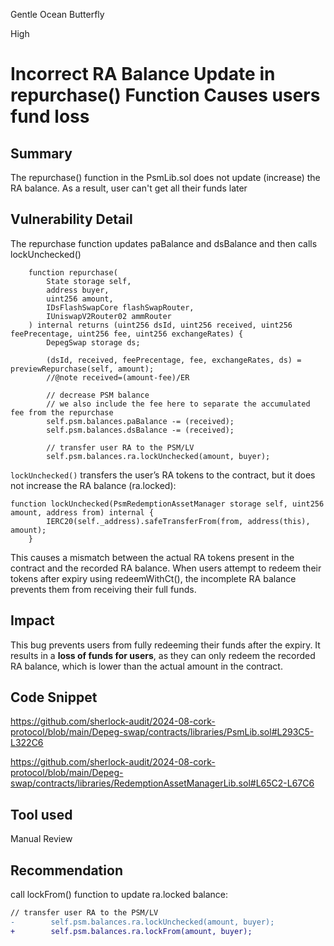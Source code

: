 Gentle Ocean Butterfly

High

# Incorrect RA Balance Update in repurchase() Function Causes users fund loss

## Summary
The repurchase() function in the PsmLib.sol does not update (increase) the RA balance. As a result, user can't get all their funds later

## Vulnerability Detail
The repurchase function updates paBalance and dsBalance and then calls lockUnchecked() 
```solidity
    function repurchase(
        State storage self,
        address buyer,
        uint256 amount,
        IDsFlashSwapCore flashSwapRouter,
        IUniswapV2Router02 ammRouter
    ) internal returns (uint256 dsId, uint256 received, uint256 feePrecentage, uint256 fee, uint256 exchangeRates) {
        DepegSwap storage ds;

        (dsId, received, feePrecentage, fee, exchangeRates, ds) = previewRepurchase(self, amount);
        //@note received=(amount-fee)/ER

        // decrease PSM balance
        // we also include the fee here to separate the accumulated fee from the repurchase
        self.psm.balances.paBalance -= (received);
        self.psm.balances.dsBalance -= (received);

        // transfer user RA to the PSM/LV
        self.psm.balances.ra.lockUnchecked(amount, buyer);
```
`lockUnchecked()` transfers the user’s RA tokens to the contract, but it does not increase the RA balance (ra.locked):
```solidity
function lockUnchecked(PsmRedemptionAssetManager storage self, uint256 amount, address from) internal {
        IERC20(self._address).safeTransferFrom(from, address(this), amount);
    }
```
This causes a mismatch between the actual RA tokens present in the contract and the recorded RA balance. 
When users attempt to redeem their tokens after expiry using redeemWithCt(), the incomplete RA balance prevents them from receiving their full funds.

## Impact
This bug prevents users from fully redeeming their funds after the expiry. It results in a **loss of funds for users**, as they can only redeem the recorded RA balance, which is lower than the actual amount in the contract.

## Code Snippet
https://github.com/sherlock-audit/2024-08-cork-protocol/blob/main/Depeg-swap/contracts/libraries/PsmLib.sol#L293C5-L322C6

https://github.com/sherlock-audit/2024-08-cork-protocol/blob/main/Depeg-swap/contracts/libraries/RedemptionAssetManagerLib.sol#L65C2-L67C6
## Tool used
Manual Review

## Recommendation
call lockFrom() function to update ra.locked balance:
```diff
// transfer user RA to the PSM/LV
-        self.psm.balances.ra.lockUnchecked(amount, buyer);
+        self.psm.balances.ra.lockFrom(amount, buyer);

```